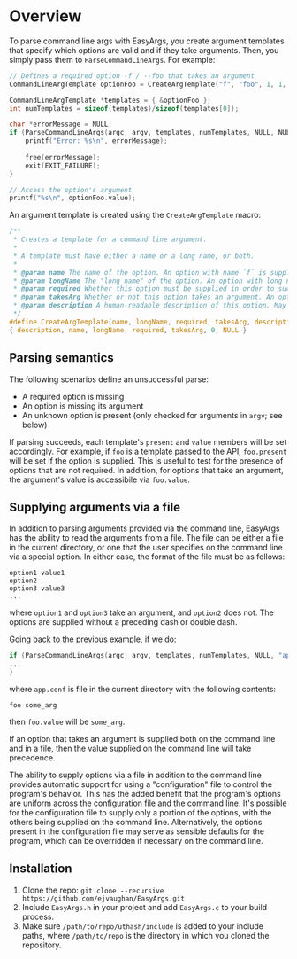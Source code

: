 # Overview

To parse command line args with EasyArgs, you create argument templates that specify which options are valid and if they take arguments. Then, you simply pass them to `ParseCommandLineArgs`. For example:

```c
// Defines a required option -f / --foo that takes an argument
CommandLineArgTemplate optionFoo = CreateArgTemplate("f", "foo", 1, 1, NULL);

CommandLineArgTemplate *templates = { &optionFoo };
int numTemplates = sizeof(templates)/sizeof(templates[0]);

char *errorMessage = NULL;
if (ParseCommandLineArgs(argc, argv, templates, numTemplates, NULL, NULL, &errorMessage) < 0) {
    printf("Error: %s\n", errorMessage);
    
    free(errorMessage);
    exit(EXIT_FAILURE);
}

// Access the option's argument
printf("%s\n", optionFoo.value);
```

An argument template is created using the `CreateArgTemplate` macro:

```c
/**
 * Creates a template for a command line argument.
 *
 * A template must have either a name or a long name, or both.
 *
 * @param name The name of the option. An option with name `f` is supplied on the command line with a single dash, `-f`. May be NULL.
 * @param longName The "long name" of the option. An option with long name `f` is supplied on the command line with two dashes, e.g. `--f`. May be NULL.
 * @param required Whether this option must be supplied in order to successfully parse the args. If a required option is missing, `ParseCommandLineArgs` returns a negative value indiciating an error.
 * @param takesArg Whether or not this option takes an argument. An option's argument is supplied immediately after the option, e.g. `-f <arg>`.
 * @param description A human-readable description of this option. May be NULL.
 */
#define CreateArgTemplate(name, longName, required, takesArg, description) \
{ description, name, longName, required, takesArg, 0, NULL }
```

## Parsing semantics
The following scenarios define an unsuccessful parse:

* A required option is missing
* An option is missing its argument
* An unknown option is present (only checked for arguments in `argv`; see below)
   
If parsing succeeds, each template's `present` and `value` members will be set accordingly. For example, if `foo` is a template passed to the API, `foo.present` will be set if the option is supplied. This is useful to test for the presence of options that are not required. In addition, for options that take an argument, the argument's value is accessibile via `foo.value`.

## Supplying arguments via a file
In addition to parsing arguments provided via the command line, EasyArgs has the ability to read the arguments from a file. The file can be either a file in the current directory, or one that the user specifies on the command line via a special option. In either case, the format of the file must be as follows:

    option1 value1
    option2
    option3 value3
    ...

where `option1` and `option3` take an argument, and `option2` does not. The options are supplied without a preceding dash or double dash.

Going back to the previous example, if we do:

```c
if (ParseCommandLineArgs(argc, argv, templates, numTemplates, NULL, "app.conf", &errorMessage) < 0) {
...
}
```

where `app.conf` is file in the current directory with the following contents:

    foo some_arg

then `foo.value` will be `some_arg`.

If an option that takes an argument is supplied both on the command line and in a file, then the value supplied on the command line will take precedence.

The ability to supply options via a file in addition to the command line provides automatic support for using a "configuration" file to control the program's behavior. This has the added benefit that the program's options are uniform across the configuration file and the command line. It's possible for the configuration file to supply only a portion of the options, with the others being supplied on the command line. Alternatively, the options present in the configuration file may serve as sensible defaults for the program, which can be overridden if necessary on the command line.

## Installation

1. Clone the repo: `git clone --recursive https://github.com/ejvaughan/EasyArgs.git`
2. Include `EasyArgs.h` in your project and add `EasyArgs.c` to your build process.
3. Make sure `/path/to/repo/uthash/include` is added to your include paths, where `/path/to/repo` is the directory in which you cloned the repository.

